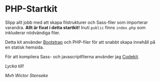 # PHP-Startkit

Slipp allt jobb med att skapa filstrukturer och Sass-filer som importerar varandra. **Allt är fixat i detta startkit!**
Inuti `public` finns `index.php` som inkluderar nödvändiga filer.

Detta kit använder [Bootstrap](https://getbootstrap.com) och PHP-filer för att snabbt skapa innehåll på en statisk hemsida.

För att kompilera Sass- och javascriptfilerna använder jag [Codekit](https://codekitapp.com/).

*Lycka till!*

*Mvh Wictor Stenseke*
